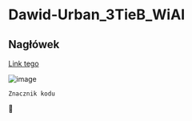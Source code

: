 # Dawid-Urban_3TieB_WiAI

## Nagłówek
[ Link tego ](https://dawid-urban.github.io/Dawid-Urban_3TieB_WiAI/)

![image](https://user-images.githubusercontent.com/125269776/218459973-3c396374-bba6-4ac2-98b9-49d7d0c70bc7.png)
```
Znacznik kodu
```
:see_no_evil:
